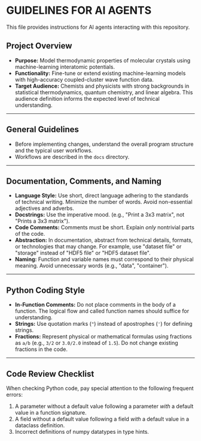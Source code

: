 # GUIDELINES FOR AI AGENTS

This file provides instructions for AI agents interacting with this repository.

## Project Overview

* **Purpose:** Model thermodynamic properties of molecular crystals using machine-learning interatomic potentials.
* **Functionality:** Fine-tune or extend existing machine-learning models with high-accuracy coupled-cluster wave function data.
* **Target Audience:** Chemists and physicists with strong backgrounds in statistical thermodynamics, quantum chemistry, and linear algebra. This audience definition informs the expected level of technical understanding.

---

## General Guidelines

* Before implementing changes, understand the overall program structure and the typical user workflows.
* Workflows are described in the `docs` directory.

---

## Documentation, Comments, and Naming

* **Language Style:** Use short, direct language adhering to the standards of technical writing. Minimize the number of words. Avoid non-essential adjectives and adverbs.
* **Docstrings:** Use the imperative mood. (e.g., "Print a 3x3 matrix", not "Prints a 3x3 matrix").
* **Code Comments:** Comments must be short. Explain *only* nontrivial parts of the code.
* **Abstraction:** In documentation, abstract from technical details, formats, or technologies that may change. For example, use "dataset file" or "storage" instead of "HDF5 file" or "HDF5 dataset file".
* **Naming:** Function and variable names must correspond to their physical meaning. Avoid unnecessary words (e.g., "data", "container").

---

## Python Coding Style

* **In-Function Comments:** Do not place comments in the body of a function. The logical flow and called function names should suffice for understanding.
* **Strings:** Use quotation marks (`"`) instead of apostrophes (`'`) for defining strings.
* **Fractions:** Represent physical or mathematical formulas using fractions as `a/b` (e.g., `3/2` or `3.0/2.0` instead of `1.5`). Do not change existing fractions in the code.

---

## Code Review Checklist

When checking Python code, pay special attention to the following frequent errors:

1.  A parameter without a default value following a parameter *with* a default value in a function signature.
2.  A field without a default value following a field *with* a default value in a dataclass definition.
3.  Incorrect definitions of numpy datatypes in type hints.
